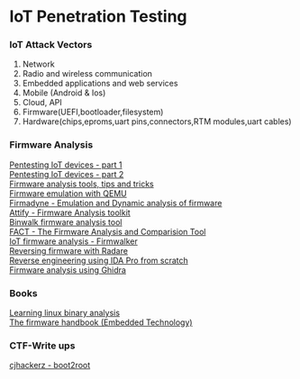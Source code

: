 # IoT Penetration Testing

### IoT Attack Vectors
1. Network<br/>
2. Radio and wireless communication<br/>
3. Embedded applications and web services<br/>
4. Mobile (Android & Ios)<br/>
5. Cloud, API<br/>
6. Firmware(UEFI,bootloader,filesystem)<br/>
7. Hardware(chips,eproms,uart pins,connectors,RTM modules,uart cables)

### Firmware Analysis
[Pentesting IoT devices - part 1](https://blog.mindedsecurity.com/2018/09/pentesting-iot-devices-part-1-static.html)<br/>
[Pentesting IoT devices - part 2](https://blog.mindedsecurity.com/2018/10/pentesting-iot-devices-part-2-dynamic.html)<br/>
[Firmware analysis tools, tips and tricks](https://www.pentestpartners.com/security-blog/how-to-do-firmware-analysis-tools-tips-and-tricks/)<br/>
[Firmware emulation with QEMU](https://www.youtube.com/watch?v=G0NNBloGIvs)<br/>
[Firmadyne - Emulation and Dynamic analysis of firmware](https://github.com/firmadyne/firmadyne)<br/>
[Attify - Firmware Analysis toolkit](https://blog.attify.com/getting-started-with-firmware-emulation/)<br/>
[Binwalk firmware analysis tool](https://www.basicinputoutput.com/2016/08/the-binwalk-firmware-analysis-tool.html)<br/>
[FACT - The Firmware Analysis and Comparision Tool](https://fkie-cad.github.io/FACT_core/)<br/>
[IoT firmware analysis - Firmwalker](https://github.com/craigz28/firmwalker)<br/>
[Reversing firmware with Radare](https://www.bored-nerds.com/reversing/radare/automotive/2019/07/07/reversing-firmware-with-radare.html)<br/>
[Reverse engineering using IDA Pro from scratch](https://www.youtube.com/watch?v=bYDK5IJphPU)<br/>
[Firmware analysis using Ghidra](https://chdk.fandom.com/wiki/Firmware_analysis_with_Ghidra)

### Books
[Learning linux binary analysis](https://www.packtpub.com/networking-and-servers/learning-linux-binary-analysis)<br/>
[The firmware handbook (Embedded Technology)](https://www.amazon.in/Firmware-Handbook-Embedded-Technology/dp/075067606X)


### CTF-Write ups
[cjhackerz - boot2root](https://cjhackerz.net/posts/writeup-first-ever-real-like-simulated-iot-security-challenge/)<br/>

